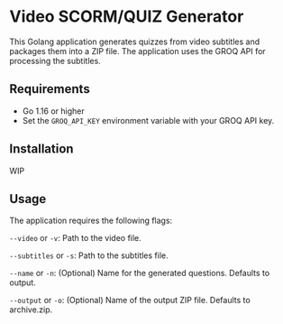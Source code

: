 # Video SCORM/QUIZ Generator

This Golang application generates quizzes from video subtitles and packages them into a ZIP file. The application uses the GROQ API for processing the subtitles.

## Requirements

- Go 1.16 or higher
- Set the `GROQ_API_KEY` environment variable with your GROQ API key.

## Installation

WIP

## Usage
The application requires the following flags:

`--video` or `-v`: Path to the video file.

`--subtitles` or `-s`: Path to the subtitles file.

`--name` or `-n`: (Optional) Name for the generated questions. Defaults to output.

`--output` or `-o`: (Optional) Name of the output ZIP file. Defaults to archive.zip.

